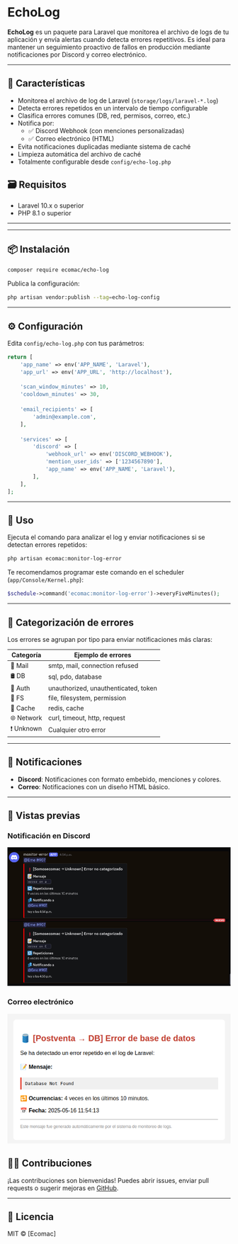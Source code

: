 # EchoLog

**EchoLog** es un paquete para Laravel que monitorea el archivo de logs de tu aplicación y envía alertas cuando detecta errores repetitivos. Es ideal para mantener un seguimiento proactivo de fallos en producción mediante notificaciones por Discord y correo electrónico.

---

## 🚀 Características

- Monitorea el archivo de log de Laravel (`storage/logs/laravel-*.log`)
- Detecta errores repetidos en un intervalo de tiempo configurable
- Clasifica errores comunes (DB, red, permisos, correo, etc.)
- Notifica por:
  - ✅ Discord Webhook (con menciones personalizadas)
  - ✅ Correo electrónico (HTML)
- Evita notificaciones duplicadas mediante sistema de caché
- Limpieza automática del archivo de caché
- Totalmente configurable desde `config/echo-log.php`

## 🗃️ Requisitos

- Laravel 10.x o superior
- PHP 8.1 o superior

---

---

## 📦 Instalación

```bash
composer require ecomac/echo-log
```

Publica la configuración:

```bash
php artisan vendor:publish --tag=echo-log-config
```

---

## ⚙️ Configuración

Edita `config/echo-log.php` con tus parámetros:

```php
return [
    'app_name' => env('APP_NAME', 'Laravel'),
    'app_url' => env('APP_URL', 'http://localhost'),

    'scan_window_minutes' => 10,
    'cooldown_minutes' => 30,

    'email_recipients' => [
        'admin@example.com',
    ],

    'services' => [
        'discord' => [
            'webhook_url' => env('DISCORD_WEBHOOK'),
            'mention_user_ids' => ['1234567890'],
            'app_name' => env('APP_NAME', 'Laravel'),
        ],
    ],
];
```

---

## 🧪 Uso

Ejecuta el comando para analizar el log y enviar notificaciones si se detectan errores repetidos:

```bash
php artisan ecomac:monitor-log-error
```

Te recomendamos programar este comando en el scheduler (`app/Console/Kernel.php`):

```php
$schedule->command('ecomac:monitor-log-error')->everyFiveMinutes();
```

---

## 🧠 Categorización de errores

Los errores se agrupan por tipo para enviar notificaciones más claras:

| Categoría     | Ejemplo de errores                       |
|---------------|------------------------------------------|
| 📧 Mail        | smtp, mail, connection refused           |
| 🛢️ DB         | sql, pdo, database                       |
| 🔐 Auth       | unauthorized, unauthenticated, token     |
| 📁 FS         | file, filesystem, permission             |
| 🧠 Cache      | redis, cache                             |
| 🌐 Network    | curl, timeout, http, request             |
| ❗ Unknown     | Cualquier otro error                     |

---

## 💬 Notificaciones

- **Discord**: Notificaciones con formato embebido, menciones y colores.
- **Correo**: Notificaciones con un diseño HTML básico.

---

## 📸 Vistas previas

### Notificación en Discord
![Discord Preview](docs/discord-preview.png)

### Correo electrónico
![Email Preview](docs/email-preview.png)

## 🧑‍💻 Contribuciones

¡Las contribuciones son bienvenidas! Puedes abrir issues, enviar pull requests o sugerir mejoras en [GitHub](https://github.com/ecomac/echo-log).

---

## 📜 Licencia

MIT © [Ecomac]
